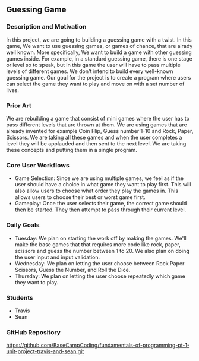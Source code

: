 ## Guessing Game
### Description and Motivation
In this project, we are going to building a guessing game with a twist.  In this game, We want to use guessing games, or games of chance, that are alrady well known. More specifically, We want to build a game with other guessing games inside. For example, in a standard guessing game, there is one stage or level so to speak, but in this game the user will have to pass multiple levels of different games. We don't intend to build every well-known guessing game. Our goal for the project is to create a program where users can select the game they want to play and move on with a set number of lives.

### Prior Art
We are rebuilding a game that consist of mini games where the user has to pass different levels that are thrown at them. We are using games that are already invented for example Coin Flip, Guess number 1-10 and Rock, Paper, Scissors. We are taking all these games and when the user completes a level they will be applauded and then sent to the next level. We are taking these concepts and putting them in a single program.

### Core User Workflows
- Game Selection: Since we are using multiple games, we feel as if the user should have a choice in what game they want to play first. This will also allow users to choose what order they play the games in. This allows users to choose their best or worst game first.
- Gameplay: Once the user selects their game, the correct game should then be started. They then attempt to pass through their current level.

### Daily Goals
 - Tuesday: We plan on starting the work off by making the games. We'll make the base games that that requires more code like rock, paper, scissors and guess the number between 1 to 20. We also plan on doing the user input and input validation.
 - Wednesday: We plan on letting the user choose between Rock Paper Scissors, Guess the Number, and Roll the Dice.
 - Thursday: We plan on letting the user choose repeatedly which game they want to play.

### Students
- Travis
- Sean

### GitHub Repository
https://github.com/BaseCampCoding/fundamentals-of-programming-pt-1-unit-project-travis-and-sean.git

